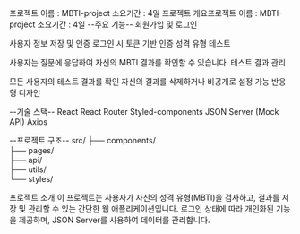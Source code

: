 프로젝트 이름 : MBTI-project
소요기간 : 4일
프로젝트 개요프로젝트 이름 : MBTI-project
소요기간 : 4일
--주요 기능--
회원가입 및 로그인

사용자 정보 저장 및 인증
로그인 시 토큰 기반 인증
성격 유형 테스트

사용자는 질문에 응답하여 자신의 MBTI 결과를 확인할 수 있습니다.
테스트 결과 관리

모든 사용자의 테스트 결과를 확인
자신의 결과를 삭제하거나 비공개로 설정 가능
반응형 디자인

--기술 스택--
React
React Router
Styled-components
JSON Server (Mock API)
Axios

--프로젝트 구조--
src/
├── components/      
├── pages/          
├── api/             
├── utils/           
└── styles/         

프로젝트 소개
이 프로젝트는 사용자가 자신의 성격 유형(MBTI)을 검사하고, 결과를 저장 및 관리할 수 있는 간단한 웹 애플리케이션입니다. 로그인 상태에 따라 개인화된 기능을 제공하며, JSON Server를 사용하여 데이터를 관리합니다.
